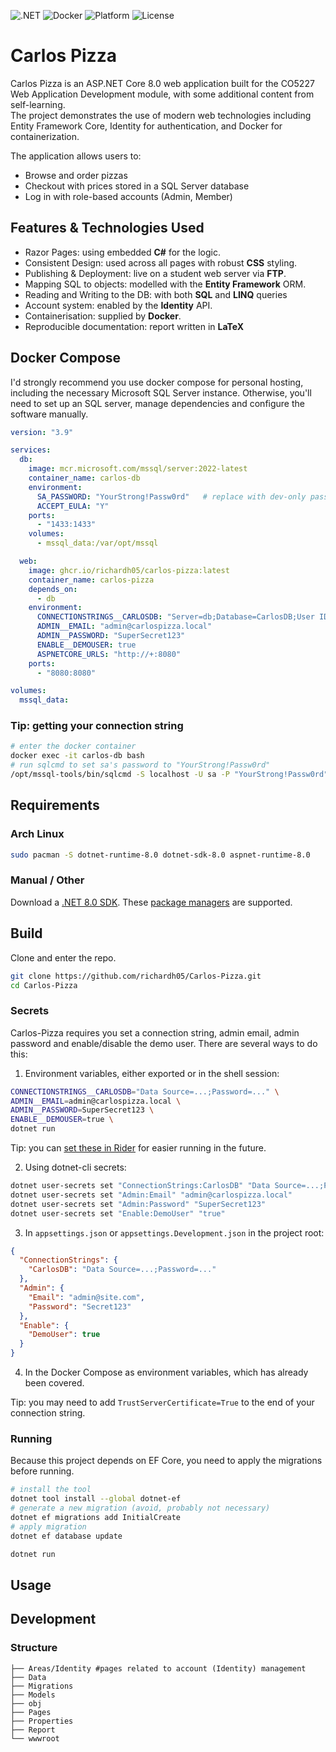 ![.NET](https://img.shields.io/badge/.NET-8.0.19-blue?logo=dotnet)
![Docker](https://img.shields.io/badge/Docker-Ready-blue?logo=docker)
![Platform](https://img.shields.io/badge/Platform-Linux%2FWindows-lightgrey?logo=linux&logoColor=white)
![License](https://img.shields.io/badge/License-GPLv3-yellow?logo=open-source-initiative)
# Carlos Pizza
Carlos Pizza is an ASP.NET Core 8.0 web application built for the CO5227 Web Application Development module, with some additional content from self-learning.  
The project demonstrates the use of modern web technologies including Entity Framework Core, Identity for authentication, and Docker for containerization.

The application allows users to:
- Browse and order pizzas
- Checkout with prices stored in a SQL Server database
- Log in with role-based accounts (Admin, Member)

## Features & Technologies Used
- Razor Pages: using embedded **C#** for the logic.
- Consistent Design: used across all pages with robust **CSS** styling.
- Publishing & Deployment: live on a student web server via **FTP**.
- Mapping SQL to objects: modelled with the **Entity Framework** ORM.
- Reading and Writing to the DB: with both **SQL** and **LINQ** queries
- Account system: enabled by the **Identity** API.
- Containerisation: supplied by **Docker**.
- Reproducible documentation: report written in **LaTeX**

## Docker Compose
I'd strongly recommend you use docker compose for personal hosting, including the necessary Microsoft SQL Server instance. 
Otherwise, you'll need to set up an SQL server, manage dependencies and configure the software manually.
```yaml
version: "3.9"

services:
  db:
    image: mcr.microsoft.com/mssql/server:2022-latest
    container_name: carlos-db
    environment:
      SA_PASSWORD: "YourStrong!Passw0rd"   # replace with dev-only password
      ACCEPT_EULA: "Y"
    ports:
      - "1433:1433"
    volumes:
      - mssql_data:/var/opt/mssql

  web:
    image: ghcr.io/richardh05/carlos-pizza:latest
    container_name: carlos-pizza
    depends_on:
      - db
    environment:
      CONNECTIONSTRINGS__CARLOSDB: "Server=db;Database=CarlosDB;User ID=sa;Password=YourStrong!Passw0rd;TrustServerCertificate=True"
      ADMIN__EMAIL: "admin@carlospizza.local"
      ADMIN__PASSWORD: "SuperSecret123"
      ENABLE__DEMOUSER: true
      ASPNETCORE_URLS: "http://+:8080"
    ports:
      - "8080:8080"

volumes:
  mssql_data:
```

### Tip: getting your connection string
```bash
# enter the docker container
docker exec -it carlos-db bash
# run sqlcmd to set sa's password to "YourStrong!Passw0rd"
/opt/mssql-tools/bin/sqlcmd -S localhost -U sa -P "YourStrong!Passw0rd"
```

## Requirements
### Arch Linux
```bash
sudo pacman -S dotnet-runtime-8.0 dotnet-sdk-8.0 aspnet-runtime-8.0
```

### Manual / Other
Download a [.NET 8.0 SDK](https://dotnet.microsoft.com/en-us/download). 
These [package managers](https://learn.microsoft.com/en-us/dotnet/core/install/linux?WT.mc_id=dotnet-35129-website) are supported.

## Build
Clone and enter the repo.
```bash
git clone https://github.com/richardh05/Carlos-Pizza.git
cd Carlos-Pizza
```

### Secrets
Carlos-Pizza requires you set a connection string, admin email, admin password and enable/disable the demo user.
There are several ways to do this:
1. Environment variables, either exported or in the shell session:
```bash
CONNECTIONSTRINGS__CARLOSDB="Data Source=...;Password=..." \
ADMIN__EMAIL=admin@carlospizza.local \
ADMIN__PASSWORD=SuperSecret123 \
ENABLE__DEMOUSER=true \
dotnet run
```
Tip: you can [set these in Rider](https://www.jetbrains.com/help/rider/Run_Debug_Configuration.html#envvars-progargs) for easier running in the future.

2. Using dotnet-cli secrets:
```bash
dotnet user-secrets set "ConnectionStrings:CarlosDB" "Data Source=...;Password=..."
dotnet user-secrets set "Admin:Email" "admin@carlospizza.local"
dotnet user-secrets set "Admin:Password" "SuperSecret123"
dotnet user-secrets set "Enable:DemoUser" "true"
```
3. In `appsettings.json` or `appsettings.Development.json` in the project root:

```json
{
  "ConnectionStrings": {
    "CarlosDB": "Data Source=...;Password=..."
  },
  "Admin": {
    "Email": "admin@site.com",
    "Password": "Secret123"
  },
  "Enable": {
    "DemoUser": true
  }
}
```
4. In the Docker Compose as environment variables, which has already been covered.

Tip: you may need to add `TrustServerCertificate=True` to the end of your connection string.

### Running
Because this project depends on EF Core, you need to apply the migrations before running.
```bash
# install the tool
dotnet tool install --global dotnet-ef
# generate a new migration (avoid, probably not necessary)
dotnet ef migrations add InitialCreate
# apply migration
dotnet ef database update
```

```bash
dotnet run
```
## Usage


## Development
### Structure
```shell
├── Areas/Identity #pages related to account (Identity) management
├── Data
├── Migrations
├── Models
├── obj
├── Pages
├── Properties
├── Report
└── wwwroot
```

